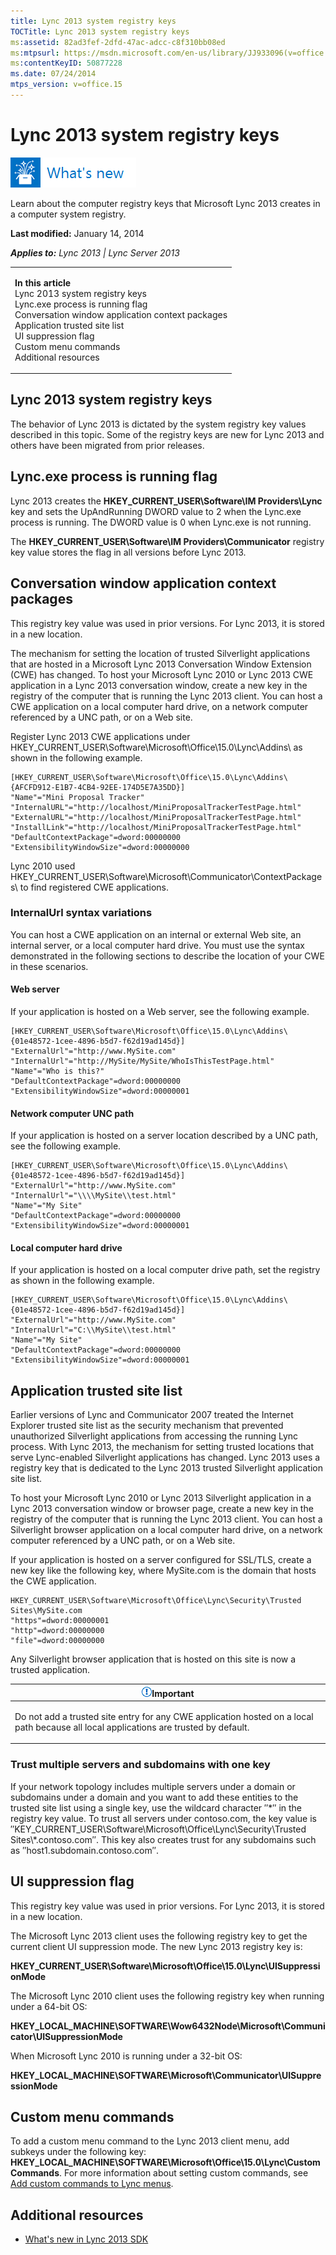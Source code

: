 ```yaml
---
title: Lync 2013 system registry keys
TOCTitle: Lync 2013 system registry keys
ms:assetid: 82ad3fef-2dfd-47ac-adcc-c8f310bb08ed
ms:mtpsurl: https://msdn.microsoft.com/en-us/library/JJ933096(v=office.15)
ms:contentKeyID: 50877228
ms.date: 07/24/2014
mtps_version: v=office.15
---
```


# Lync 2013 system registry keys

![What's new topic](images/JJ937254.mod_icon_whatsnew_long(Office.15).png "What's new topic")

Learn about the computer registry keys that Microsoft Lync 2013 creates in a computer system registry.

**Last modified:** January 14, 2014

***Applies to:** Lync 2013 | Lync Server 2013*

<table>
<colgroup>
<col style="width: 100%" />
</colgroup>
<tbody>
<tr class="odd">
<td><p><strong>In this article</strong><br />
Lync 2013 system registry keys<br />
Lync.exe process is running flag<br />
Conversation window application context packages<br />
Application trusted site list<br />
UI suppression flag<br />
Custom menu commands<br />
Additional resources</p></td>
</tr>
</tbody>
</table>

## Lync 2013 system registry keys

The behavior of Lync 2013 is dictated by the system registry key values described in this topic. Some of the registry keys are new for Lync 2013 and others have been migrated from prior releases.

## Lync.exe process is running flag

Lync 2013 creates the **HKEY\_CURRENT\_USER\\Software\\IM Providers\\Lync** key and sets the UpAndRunning DWORD value to 2 when the Lync.exe process is running. The DWORD value is 0 when Lync.exe is not running.

The **HKEY\_CURRENT\_USER\\Software\\IM Providers\\Communicator** registry key value stores the flag in all versions before Lync 2013.

## Conversation window application context packages

This registry key value was used in prior versions. For Lync 2013, it is stored in a new location.

The mechanism for setting the location of trusted Silverlight applications that are hosted in a Microsoft Lync 2013 Conversation Window Extension (CWE) has changed. To host your Microsoft Lync 2010 or Lync 2013 CWE application in a Lync 2013 conversation window, create a new key in the registry of the computer that is running the Lync 2013 client. You can host a CWE application on a local computer hard drive, on a network computer referenced by a UNC path, or on a Web site.

Register Lync 2013 CWE applications under HKEY\_CURRENT\_USER\\Software\\Microsoft\\Office\\15.0\\Lync\\Addins\\ as shown in the following example.

    [HKEY_CURRENT_USER\Software\Microsoft\Office\15.0\Lync\Addins\{AFCFD912-E1B7-4CB4-92EE-174D5E7A35DD}]
    "Name"="Mini Proposal Tracker"
    "InternalURL"="http://localhost/MiniProposalTrackerTestPage.html"
    "ExternalURL"="http://localhost/MiniProposalTrackerTestPage.html"
    "InstallLink"="http://localhost/MiniProposalTrackerTestPage.html"
    "DefaultContextPackage"=dword:00000000
    "ExtensibilityWindowSize"=dword:00000000

Lync 2010 used HKEY\_CURRENT\_USER\\Software\\Microsoft\\Communicator\\ContextPackages\\ to find registered CWE applications.

### InternalUrl syntax variations

You can host a CWE application on an internal or external Web site, an internal server, or a local computer hard drive. You must use the syntax demonstrated in the following sections to describe the location of your CWE in these scenarios.

#### Web server

If your application is hosted on a Web server, see the following example.

    [HKEY_CURRENT_USER\Software\Microsoft\Office\15.0\Lync\Addins\{01e48572-1cee-4896-b5d7-f62d19ad145d}]
    "ExternalUrl"="http://www.MySite.com"
    "InternalUrl"="http://MySite/MySite/WhoIsThisTestPage.html"
    "Name"="Who is this?"
    "DefaultContextPackage"=dword:00000000
    "ExtensibilityWindowSize"=dword:00000001

#### Network computer UNC path

If your application is hosted on a server location described by a UNC path, see the following example.

    [HKEY_CURRENT_USER\Software\Microsoft\Office\15.0\Lync\Addins\{01e48572-1cee-4896-b5d7-f62d19ad145d}]
    "ExternalUrl"="http://www.MySite.com"
    "InternalUrl"="\\\\MySite\\test.html"
    "Name"="My Site"
    "DefaultContextPackage"=dword:00000000
    "ExtensibilityWindowSize"=dword:00000001

#### Local computer hard drive

If your application is hosted on a local computer drive path, set the registry as shown in the following example.

    [HKEY_CURRENT_USER\Software\Microsoft\Office\15.0\Lync\Addins\{01e48572-1cee-4896-b5d7-f62d19ad145d}]
    "ExternalUrl"="http://www.MySite.com"
    "InternalUrl"="C:\\MySite\\test.html"
    "Name"="My Site"
    "DefaultContextPackage"=dword:00000000
    "ExtensibilityWindowSize"=dword:00000001

## Application trusted site list

Earlier versions of Lync and Communicator 2007 treated the Internet Explorer trusted site list as the security mechanism that prevented unauthorized Silverlight applications from accessing the running Lync process. With Lync 2013, the mechanism for setting trusted locations that serve Lync-enabled Silverlight applications has changed. Lync 2013 uses a registry key that is dedicated to the Lync 2013 trusted Silverlight application site list.

To host your Microsoft Lync 2010 or Lync 2013 Silverlight application in a Lync 2013 conversation window or browser page, create a new key in the registry of the computer that is running the Lync 2013 client. You can host a Silverlight browser application on a local computer hard drive, on a network computer referenced by a UNC path, or on a Web site.

If your application is hosted on a server configured for SSL/TLS, create a new key like the following key, where MySite.com is the domain that hosts the CWE application.

    HKEY_CURRENT_USER\Software\Microsoft\Office\Lync\Security\Trusted Sites\MySite.com 
    "https"=dword:00000001
    "http"=dword:00000000
    "file"=dword:00000000

Any Silverlight browser application that is hosted on this site is now a trusted application.

<table>
<colgroup>
<col style="width: 100%" />
</colgroup>
<thead>
<tr class="header">
<th><img src="images/JJ933089.alert_caution(Office.15).gif" title="Important note" alt="Important note" /><strong>Important</strong></th>
</tr>
</thead>
<tbody>
<tr class="odd">
<td><p>Do not add a trusted site entry for any CWE application hosted on a local path because all local applications are trusted by default.</p></td>
</tr>
</tbody>
</table>

### Trust multiple servers and subdomains with one key

If your network topology includes multiple servers under a domain or subdomains under a domain and you want to add these entities to the trusted site list using a single key, use the wildcard character ″\*″ in the registry key value. To trust all servers under contoso.com, the key value is ″KEY\_CURRENT\_USER\\Software\\Microsoft\\Office\\Lync\\Security\\Trusted Sites\\\*.contoso.com″. This key also creates trust for any subdomains such as ″host1.subdomain.contoso.com″.

## UI suppression flag

This registry key value was used in prior versions. For Lync 2013, it is stored in a new location.

The Microsoft Lync 2013 client uses the following registry key to get the current client UI suppression mode. The new Lync 2013 registry key is:

**HKEY\_CURRENT\_USER\\Software\\Microsoft\\Office\\15.0\\Lync\\UISuppressionMode**

The Microsoft Lync 2010 client uses the following registry key when running under a 64-bit OS:

**HKEY\_LOCAL\_MACHINE\\SOFTWARE\\Wow6432Node\\Microsoft\\Communicator\\UISuppressionMode**

When Microsoft Lync 2010 is running under a 32-bit OS:

**HKEY\_LOCAL\_MACHINE\\SOFTWARE\\Microsoft\\Communicator\\UISuppressionMode**

## Custom menu commands

To add a custom menu command to the Lync 2013 client menu, add subkeys under the following key: **HKEY\_LOCAL\_MACHINE\\SOFTWARE\\Microsoft\\Office\\15.0\\Lync\\CustomCommands**. For more information about setting custom commands, see [Add custom commands to Lync menus](add-custom-commands-to-lync-menus.md).

## Additional resources

  - [What's new in Lync 2013 SDK](what-s-new-in-lync-2013-sdk.md)

